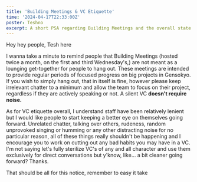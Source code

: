 ```yaml
---
title: 'Building Meetings & VC Etiquette'
time: '2024-04-17T22:33:00Z'
poster: Teshno
excerpt: A short PSA regarding Building Meetings and the overall state of VC etiquette in YC.
---
```


Hey hey people, Tesh here

I wanna take a minute to remind people that Building Meetings (hosted twice a month, on the first and third Wednesday's,)
are not meant as a lounging get-together for people to hang out. These meetings are intended to provide regular periods
of focused progress on big projects in Gensokyo. If you wish to simply hang out, that in itself is fine, however please
keep irrelevant chatter to a minimum and allow the team to focus on their project, regardless if they are actively
speaking or not. A silent VC **doesn't require noise.**

As for VC etiquette overall, I understand staff have been relatively lenient but I would like people to start keeping a
better eye on themselves going forward. Unrelated chatter, talking over others, rudeness, random unprovoked singing or
humming or any other distracting noise for no particular reason, all of these things really shouldn't be happening and I
encourage you to work on cutting out any bad habits you may have in a VC. I'm not saying let's fully sterilize VC's of any
and all character and use them exclusively for direct conversations but y'know, like... a bit cleaner going forward? Thanks.

That should be all for this notice, remember to easy it take